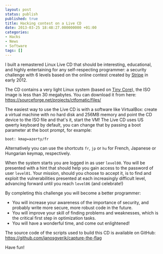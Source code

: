 ```yaml
---
layout: post
status: publish
published: true
title: Hacking contest on a Live CD
date: 2013-03-25 18:48:27.000000000 +01:00
categories:
- Hacks
- News
- Software
tags: []
---
```

I built a remastered Linux Live CD that should be interesting, educational, and highly entertaining for any self-respecting programmer: a security challenge with 6 levels based on the online contest created by [Stripe](https://stripe.com/blog/capture-the-flag) in early 2012.

The CD contains a very light Linux system (based on [Tiny Core](http://www.tinycorelinux.net/)), the ISO image is less than 30 megabytes. You can download it from here:
https://sourceforge.net/projects/ctfomatic/files/

The easiest way to use the Live CD is with a software like VirtualBox: create a virtual machine with no hard disk and 256MB memory and point the CD device to the ISO file and that's it, start the VM! The Live CD uses US qwerty keyboard by default, you can change that by passing a boot parameter at the boot prompt, for example:

```
boot: kmap=azerty/fr
```

Alternatively you can use the shortcuts `fr`, `jp` or `hu` for French, Japanese or Hungarian keymap, respectively.

When the system starts you are logged in as user `level00`. You will be presented with a hint that should help you gain access to the password of user `level01`. Your mission, should you choose to accept it, is to find and exploit the vulnerabilities presented at each increasingly difficult level, advancing forward until you reach `level06` (and celebrate!)

By completing this challenge you will become a better programmer:

- You will increase your awareness of the importance of security, and probably write more secure, more robust code in the future.
- You will improve your skill of finding problems and weaknesses, which is the critical first step in optimization tasks.
- You will have a wonderful time, and come out enlightened!

The source code of the scripts used to build this CD is available on GitHub:
https://github.com/janosgyerik/capture-the-flag

Have fun!
